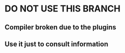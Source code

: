 <h1>DO NOT USE THIS BRANCH</h1>
<h2>Compiler broken due to the plugins</h2>
<h2>Use it just to consult information</h2>
